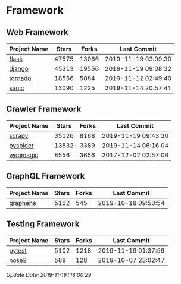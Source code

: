 # Framework

## Web Framework

| Project Name | Stars | Forks | Last Commit |
| ------------ | ----- | ----- | ----------- |
| [flask](https://github.com/pallets/flask) | 47575 | 13066 | 2019-11-19 03:09:30 |
| [django](https://github.com/django/django) | 45313 | 19556 | 2019-11-19 09:08:32 |
| [tornado](https://github.com/tornadoweb/tornado) | 18556 | 5084 | 2019-11-12 02:49:40 |
| [sanic](https://github.com/huge-success/sanic) | 13090 | 1225 | 2019-11-14 20:57:41 |

## Crawler Framework

| Project Name | Stars | Forks | Last Commit |
| ------------ | ----- | ----- | ----------- |
| [scrapy](https://github.com/scrapy/scrapy) | 35126 | 8168 | 2019-11-19 09:43:30 |
| [pyspider](https://github.com/binux/pyspider) | 13832 | 3389 | 2019-11-14 06:16:04 |
| [webmagic](https://github.com/code4craft/webmagic) | 8556 | 3656 | 2017-12-02 02:57:06 |

## GraphQL Framework

| Project Name | Stars | Forks | Last Commit |
| ------------ | ----- | ----- | ----------- |
| [graphene](https://github.com/graphql-python/graphene) | 5162 | 545 | 2019-10-18 09:50:54 |

## Testing Framework

| Project Name | Stars | Forks | Last Commit |
| ------------ | ----- | ----- | ----------- |
| [pytest](https://github.com/pytest-dev/pytest) | 5102 | 1218 | 2019-11-19 01:37:59 |
| [nose2](https://github.com/nose-devs/nose2) | 588 | 128 | 2019-10-07 23:02:47 |

*Update Date: 2019-11-19T18:00:29*
